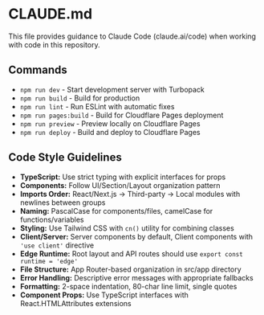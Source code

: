 # CLAUDE.md

This file provides guidance to Claude Code (claude.ai/code) when working with code in this repository.

## Commands

- `npm run dev` - Start development server with Turbopack
- `npm run build` - Build for production
- `npm run lint` - Run ESLint with automatic fixes
- `npm run pages:build` - Build for Cloudflare Pages deployment
- `npm run preview` - Preview locally on Cloudflare Pages
- `npm run deploy` - Build and deploy to Cloudflare Pages

## Code Style Guidelines

- **TypeScript:** Use strict typing with explicit interfaces for props
- **Components:** Follow UI/Section/Layout organization pattern
- **Imports Order:** React/Next.js → Third-party → Local modules with newlines between groups
- **Naming:** PascalCase for components/files, camelCase for functions/variables
- **Styling:** Use Tailwind CSS with `cn()` utility for combining classes
- **Client/Server:** Server components by default, Client components with `'use client'` directive
- **Edge Runtime:** Root layout and API routes should use `export const runtime = 'edge'`
- **File Structure:** App Router-based organization in src/app directory
- **Error Handling:** Descriptive error messages with appropriate fallbacks
- **Formatting:** 2-space indentation, 80-char line limit, single quotes
- **Component Props:** Use TypeScript interfaces with React.HTMLAttributes extensions